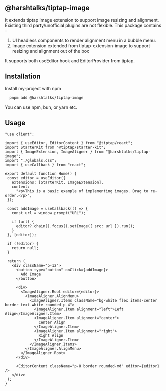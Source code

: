 ## @harshtalks/tiptap-image

It extends tiptap image extension to support image resizing and alignment.
Existing third party/unofficial plugins are not flexible.
This package contains -
1. UI headless components to render alignment menu in a bubble menu.
2. Image extension extended from tiptap-extension-image to support resizing and alignment out of the box

It supports both useEditor hook and EditorProvider from tiptap.


## Installation

Install my-project with npm

```bash
  pnpm add @harshtalks/tiptap-image
```

 You can use npm, bun, or yarn etc.

 ## Usage

 ```tsx
"use client";

import { useEditor, EditorContent } from "@tiptap/react";
import StarterKit from "@tiptap/starter-kit";
import { ImageExtension, ImageAligner } from "@harshtalks/tiptap-image";
import "./globals.css";
import { useCallback } from "react";

export default function Home() {
  const editor = useEditor({
    extensions: [StarterKit, ImageExtension],
    content:
      "<p>This is a basic example of implementing images. Drag to re-order.</p>",
  });

  const addImage = useCallback(() => {
    const url = window.prompt("URL");

    if (url) {
      editor?.chain().focus().setImage({ src: url }).run();
    }
  }, [editor]);

  if (!editor) {
    return null;
  }

  return (
    <div className="p-12">
      <button type="button" onClick={addImage}>
        Add Image
      </button>

      <div>
        <ImageAligner.Root editor={editor}>
          <ImageAligner.AlignMenu>
            <ImageAligner.Items className="bg-white flex items-center border text-white rounded p-4">
              <ImageAligner.Item alignment="left">Left Align</ImageAligner.Item>
              <ImageAligner.Item alignment="center">
                Center Align
              </ImageAligner.Item>
              <ImageAligner.Item alignment="right">
                Right Align
              </ImageAligner.Item>
            </ImageAligner.Items>
          </ImageAligner.AlignMenu>
        </ImageAligner.Root>
      </div>

      <EditorContent className="p-8 border rounded-md" editor={editor} />
    </div>
  );
}

```
